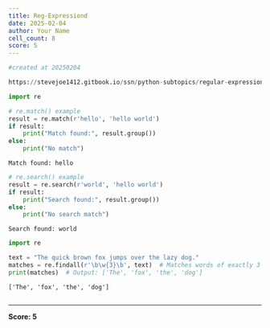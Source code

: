 ```yaml
---
title: Reg-Expressiond
date: 2025-02-04
author: Your Name
cell_count: 8
score: 5
---
```


```python
#created at 20250204
```


```python
https://stevejoe1412.gitbook.io/ssn/python-subtopics/regular-expressions-with-re
```


```python
import re
```


```python
# re.match() example
result = re.match(r'hello', 'hello world')
if result:
    print("Match found:", result.group())
else:
    print("No match")

```

    Match found: hello



```python
# re.search() example
result = re.search(r'world', 'hello world')
if result:
    print("Search found:", result.group())
else:
    print("No search match")
```

    Search found: world



```python
import re
```


```python
text = "The quick brown fox jumps over the lazy dog."
matches = re.findall(r'\b\w{3}\b', text)  # Matches words of exactly 3 letters
print(matches)  # Output: ['The', 'fox', 'the', 'dog']
```

    ['The', 'fox', 'the', 'dog']



```python

```


---
**Score: 5**